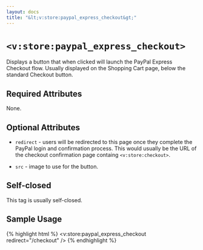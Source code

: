 ```yaml
---
layout: docs
title: "&lt;v:store:paypal_express_checkout&gt;"
---
```


# `<v:store:paypal_express_checkout>`

Displays a button that when clicked will launch the PayPal Express
Checkout flow. Usually displayed on the Shopping Cart page, below the
standard Checkout button.

## Required Attributes

None.

## Optional Attributes

-   `redirect` - users will be redirected to this page once they
    complete the PayPal login and confirmation process. This would
    usually be the URL of the checkout confirmation page containg
    `<v:store:checkout>`.

-   `src` - image to use for the button.

## Self-closed

This tag is usually self-closed.

## Sample Usage

{% highlight html %}
<v:store:paypal_express_checkout redirect="/checkout" />
{% endhighlight %}
